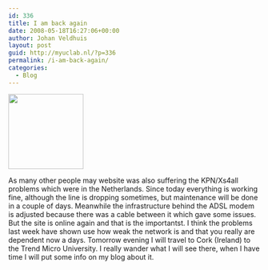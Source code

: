 ```yaml
---
id: 336
title: I am back again
date: 2008-05-18T16:27:06+00:00
author: Johan Veldhuis
layout: post
guid: http://myuclab.nl/?p=336
permalink: /i-am-back-again/
categories:
  - Blog
---
```

[<img class="alignnone size-thumbnail wp-image-337" title="Patch kasten" src="https://i0.wp.com/myuclab.nl/wp-content/uploads/2008/05/showpicture-150x150.jpg?resize=150%2C150" alt="" width="150" height="150" srcset="https://i0.wp.com/myuclab.nl/wp-content/uploads/2008/05/showpicture.jpg?resize=150%2C150&ssl=1 150w, https://i1.wp.com/myuclab.nl/wp-content/uploads/D:\Web\wordpress/wp-content/uploads/2008/05/showpicture.jpg?zoom=2&resize=150%2C150&ssl=1 300w, https://i1.wp.com/myuclab.nl/wp-content/uploads/D:\Web\wordpress/wp-content/uploads/2008/05/showpicture.jpg?zoom=3&resize=150%2C150&ssl=1 450w" sizes="(max-width: 150px) 100vw, 150px" data-recalc-dims="1" />](https://i0.wp.com/myuclab.nl/wp-content/uploads/2008/05/showpicture.jpg)

As many other people may website was also suffering the KPN/Xs4all problems which were in the Netherlands. Since today everything is working fine, although the line is dropping sometimes, but maintenance will be done in a couple of days. Meanwhile the infrastructure behind the ADSL modem is adjusted because there was a cable between it which gave some issues. But the site is online again and that is the importantst. I think the problems last week have shown use how weak the network is and that you really are dependent now a days. Tomorrow evening I will travel to Cork (Ireland) to the Trend Micro University. I really wander what I will see there, when I have time I will put some info on my blog about it.